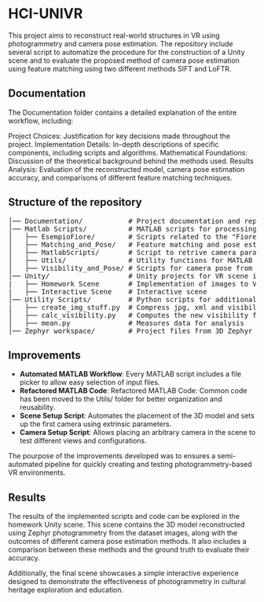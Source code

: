 # HCI-UNIVR
This project aims to reconstruct real-world structures in VR using photogrammetry and camera pose estimation. 
The repository include several script to automatize the procedure for the construction of a Unity scene and to evaluate the proposed method of camera pose estimation using feature matching using two different methods SIFT and LoFTR.
## Documentation
The Documentation folder contains a detailed explanation of the entire workflow, including:

Project Choices: Justification for key decisions made throughout the project.
Implementation Details: In-depth descriptions of specific components, including scripts and algorithms.
Mathematical Foundations: Discussion of the theoretical background behind the methods used.
Results Analysis: Evaluation of the reconstructed model, camera pose estimation accuracy, and comparisons of different feature matching techniques.

## Structure of the repository
<pre>
│── Documentation/           # Project documentation and reports  
│── Matlab Scripts/          # MATLAB scripts for processing and camera pose estimation  
│   ├── EsempioFiore/        # Scripts related to the "Fiore Method" alignment method  
│   ├── Matching_and_Pose/   # Feature matching and pose estimation scripts  
│   ├── MatlabScripts/       # Script to retrive camera parameters for Unity  
│   ├── Utils/               # Utility functions for MATLAB processing  
│   ├── Visibility_and_Pose/ # Scripts for camera pose from visibility file  
│── Unity/                   # Unity projects for VR scene integration  
|   ├── Homework Scene       # Implementation of images to VR wokflow and camera pose estimation
|   ├── Interactive Scene    # Interactive scene  
│── Utility Scripts/         # Python scripts for additional processing  
|   ├── create_img_stuff.py  # Compress jpg, xml and visibility files
│   ├── calc_visibility.py   # Computes the new visibility from LoFTR matching points   
│   ├── mean.py              # Measures data for analysis  
│── Zephyr workspace/        # Project files from 3D Zephyr 
</pre>
## Improvements  
- **Automated MATLAB Workflow**: Every MATLAB script includes a file picker to allow easy selection of input files.  
- **Refactored MATLAB Code**: Refactored MATLAB Code: Common code has been moved to the Utils/ folder for better organization and reusability.
- **Scene Setup Script**: Automates the placement of the 3D model and sets up the first camera using extrinsic parameters.  
- **Camera Setup Script**: Allows placing an arbitrary camera in the scene to test different views and configurations. 

The pourpose of the improvements developed was to ensures a semi-automated pipeline for quickly creating and testing photogrammetry-based VR environments. 

## Results

The results of the implemented scripts and code can be explored in the homework Unity scene. This scene contains the 3D model reconstructed using Zephyr photogrammetry from the dataset images, along with the outcomes of different camera pose estimation methods. It also includes a comparison between these methods and the ground truth to evaluate their accuracy.

Additionally, the final scene showcases a simple interactive experience designed to demonstrate the effectiveness of photogrammetry in cultural heritage exploration and education.
